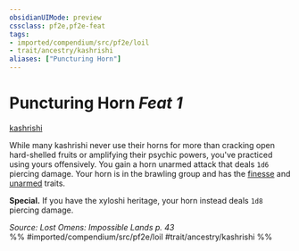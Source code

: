 ```yaml
---
obsidianUIMode: preview
cssclass: pf2e,pf2e-feat
tags:
- imported/compendium/src/pf2e/loil
- trait/ancestry/kashrishi
aliases: ["Puncturing Horn"]
---
```

# Puncturing Horn  *Feat 1*  
[kashrishi](kashrishi-loil.md)  


While many kashrishi never use their horns for more than cracking open hard-shelled fruits or amplifying their psychic powers, you've practiced using yours offensively. You gain a horn unarmed attack that deals `1d6` piercing damage. Your horn is in the brawling group and has the [finesse](finesse.md) and [unarmed](unarmed.md) traits.

**Special.** If you have the xyloshi heritage, your horn instead deals `1d8` piercing damage.

*Source: Lost Omens: Impossible Lands p. 43*  
%% #imported/compendium/src/pf2e/loil #trait/ancestry/kashrishi %%